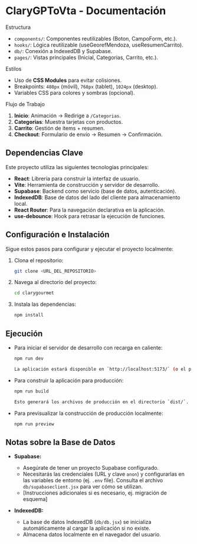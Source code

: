 # ClaryGPToVta - Documentación  

Estructura  
- `components/`: Componentes reutilizables (Boton, CampoForm, etc.).  
- `hooks/`: Lógica reutilizable (useGeorefMendoza, useResumenCarrito).  
- `db/`: Conexión a IndexedDB y Supabase.  
- `pages/`: Vistas principales (Inicial, Categorias, Carrito, etc.).  

Estilos  
- Uso de **CSS Modules** para evitar colisiones.  
- Breakpoints: `480px` (móvil), `768px` (tablet), `1024px` (desktop).  
- Variables CSS para colores y sombras (opcional).  

Flujo de Trabajo  
1. **Inicio**: Animación → Redirige a `/Categorias`.  
2. **Categorias**: Muestra tarjetas con productos.  
3. **Carrito**: Gestión de items + resumen.  
4. **Checkout**: Formulario de envío → Resumen → Confirmación.

## Dependencias Clave

Este proyecto utiliza las siguientes tecnologías principales:

- **React**: Librería para construir la interfaz de usuario.
- **Vite**: Herramienta de construcción y servidor de desarrollo.
- **Supabase**: Backend como servicio (base de datos, autenticación).
- **IndexedDB**: Base de datos del lado del cliente para almacenamiento local.
- **React Router**: Para la navegación declarativa en la aplicación.
- **use-debounce**: Hook para retrasar la ejecución de funciones.

## Configuración e Instalación

Sigue estos pasos para configurar y ejecutar el proyecto localmente:

1.  Clona el repositorio:
    ```bash
    git clone <URL_DEL_REPOSITORIO>
    ```
2.  Navega al directorio del proyecto:
    ```bash
    cd clarygourmet
    ```
3.  Instala las dependencias:
    ```bash
    npm install

## Ejecución

-   Para iniciar el servidor de desarrollo con recarga en caliente:
    ```bash
    npm run dev

    La aplicación estará disponible en `http://localhost:5173/` (o el puerto que indique Vite).

-   Para construir la aplicación para producción:
    ```bash
    npm run build
    
    Esto generará los archivos de producción en el directorio `dist/`.

-   Para previsualizar la construcción de producción localmente:
    ```bash
    npm run preview
    
## Notas sobre la Base de Datos

-   **Supabase:**
    *   Asegúrate de tener un proyecto Supabase configurado.
    *   Necesitarás las credenciales (URL y clave `anon`) y configurarlas en las variables de entorno (ej. `.env` file). Consulta el archivo `db/supabaseclient.jsx` para ver cómo se utilizan.
    *   [Instrucciones adicionales si es necesario, ej. migración de esquema]

-   **IndexedDB:**
    *   La base de datos IndexedDB (`db/db.jsx`) se inicializa automáticamente al cargar la aplicación si no existe.
    *   Almacena datos localmente en el navegador del usuario.

